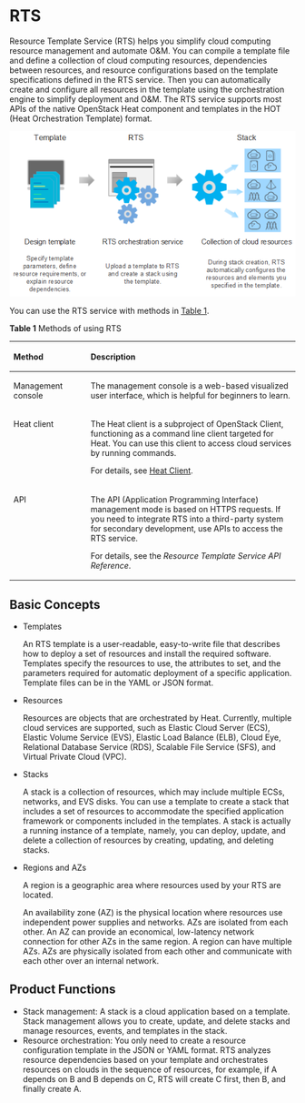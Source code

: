 # RTS<a name="EN-US_TOPIC_0076468622"></a>

Resource Template Service \(RTS\) helps you simplify cloud computing resource management and automate O&M. You can compile a template file and define a collection of cloud computing resources, dependencies between resources, and resource configurations based on the template specifications defined in the RTS service. Then you can automatically create and configure all resources in the template using the orchestration engine to simplify deployment and O&M. The RTS service supports most APIs of the native OpenStack Heat component and templates in the HOT \(Heat Orchestration Template\) format.

![](figures/en-us_image_0162983502.png)

You can use the RTS service with methods in  [Table 1](#table1162712315426).

**Table  1**  Methods of using RTS

<a name="table1162712315426"></a>
<table><thead align="left"><tr id="row186271832429"><th class="cellrowborder" valign="top" width="26.97%" id="mcps1.2.3.1.1"><p id="p1362815314214"><a name="p1362815314214"></a><a name="p1362815314214"></a><strong id="b64557423570"><a name="b64557423570"></a><a name="b64557423570"></a>Method</strong></p>
</th>
<th class="cellrowborder" valign="top" width="73.03%" id="mcps1.2.3.1.2"><p id="p5628103174219"><a name="p5628103174219"></a><a name="p5628103174219"></a><strong id="b59668775720"><a name="b59668775720"></a><a name="b59668775720"></a>Description</strong></p>
</th>
</tr>
</thead>
<tbody><tr id="row14628163124218"><td class="cellrowborder" valign="top" width="26.97%" headers="mcps1.2.3.1.1 "><p id="p10628193184214"><a name="p10628193184214"></a><a name="p10628193184214"></a>Management console</p>
</td>
<td class="cellrowborder" valign="top" width="73.03%" headers="mcps1.2.3.1.2 "><p id="p262812334219"><a name="p262812334219"></a><a name="p262812334219"></a>The management console is a web-based visualized user interface, which is helpful for beginners to learn.</p>
</td>
</tr>
<tr id="row2062810364213"><td class="cellrowborder" valign="top" width="26.97%" headers="mcps1.2.3.1.1 "><p id="p1562813312427"><a name="p1562813312427"></a><a name="p1562813312427"></a>Heat client</p>
</td>
<td class="cellrowborder" valign="top" width="73.03%" headers="mcps1.2.3.1.2 "><p id="p206281631429"><a name="p206281631429"></a><a name="p206281631429"></a>The Heat client is a subproject of OpenStack Client, functioning as a command line client targeted for Heat. You can use this client to access cloud services by running commands.</p>
<p id="p43522075193"><a name="p43522075193"></a><a name="p43522075193"></a>For details, see <a href="heat-client.md">Heat Client</a>.</p>
</td>
</tr>
<tr id="row196288354215"><td class="cellrowborder" valign="top" width="26.97%" headers="mcps1.2.3.1.1 "><p id="p15628831425"><a name="p15628831425"></a><a name="p15628831425"></a>API</p>
</td>
<td class="cellrowborder" valign="top" width="73.03%" headers="mcps1.2.3.1.2 "><p id="p8628133425"><a name="p8628133425"></a><a name="p8628133425"></a>The API (Application Programming Interface) management mode is based on HTTPS requests. If you need to integrate RTS into a third-party system for secondary development, use APIs to access the RTS service.</p>
<p id="p82331726155318"><a name="p82331726155318"></a><a name="p82331726155318"></a>For details, see the <em id="i1799812574266"><a name="i1799812574266"></a><a name="i1799812574266"></a>Resource Template Service API Reference</em>.</p>
</td>
</tr>
</tbody>
</table>

## Basic Concepts<a name="section9152105016344"></a>

-   Templates

    An RTS template is a user-readable, easy-to-write file that describes how to deploy a set of resources and install the required software. Templates specify the resources to use, the attributes to set, and the parameters required for automatic deployment of a specific application. Template files can be in the YAML or JSON format.

-   Resources

    Resources are objects that are orchestrated by Heat. Currently, multiple cloud services are supported, such as Elastic Cloud Server \(ECS\), Elastic Volume Service \(EVS\), Elastic Load Balance \(ELB\), Cloud Eye, Relational Database Service \(RDS\), Scalable File Service \(SFS\), and Virtual Private Cloud \(VPC\).

-   Stacks

    A stack is a collection of resources, which may include multiple ECSs, networks, and EVS disks. You can use a template to create a stack that includes a set of resources to accommodate the specified application framework or components included in the templates. A stack is actually a running instance of a template, namely, you can deploy, update, and delete a collection of resources by creating, updating, and deleting stacks.

-   Regions and AZs

    A region is a geographic area where resources used by your RTS are located.

    An availability zone \(AZ\) is the physical location where resources use independent power supplies and networks. AZs are isolated from each other. An AZ can provide an economical, low-latency network connection for other AZs in the same region. A region can have multiple AZs. AZs are physically isolated from each other and communicate with each other over an internal network.


## Product Functions<a name="section157459143518"></a>

-   Stack management: A stack is a cloud application based on a template. Stack management allows you to create, update, and delete stacks and manage resources, events, and templates in the stack.
-   Resource orchestration: You only need to create a resource configuration template in the JSON or YAML format. RTS analyzes resource dependencies based on your template and orchestrates resources on clouds in the sequence of resources, for example, if A depends on B and B depends on C, RTS will create C first, then B, and finally create A.

